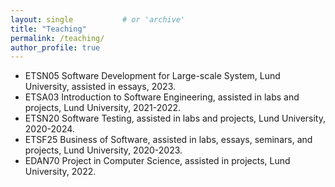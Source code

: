 ```yaml
---
layout: single           # or 'archive'
title: "Teaching"
permalink: /teaching/
author_profile: true
---
```


- ETSN05 Software Development for Large-scale System, Lund University, assisted in essays, 2023.
- ETSA03 Introduction to Software Engineering, assisted in labs and projects, Lund University, 2021-2022.
- ETSN20 Software Testing, assisted in labs and projects, Lund University, 2020-2024.
- ETSF25 Business of Software, assisted in labs, essays, seminars, and projects, Lund University, 2020-2023.
- EDAN70 Project in Computer Science, assisted in projects, Lund University, 2022.
